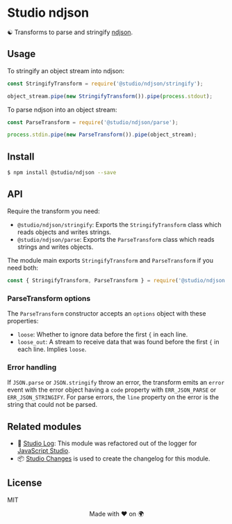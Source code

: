 # Studio ndjson

☯️ Transforms to parse and stringify [ndjson][1].

## Usage

To stringify an object stream into ndjson:

```js
const StringifyTransform = require('@studio/ndjson/stringify');

object_stream.pipe(new StringifyTransform()).pipe(process.stdout);
```

To parse ndjson into an object stream:

```js
const ParseTransform = require('@studio/ndjson/parse');

process.stdin.pipe(new ParseTransform()).pipe(object_stream);
```

## Install

```bash
$ npm install @studio/ndjson --save
```

## API

Require the transform you need:

- `@studio/ndjson/stringify`: Exports the `StringifyTransform` class which
  reads objects and writes strings.
- `@studio/ndjson/parse`: Exports the `ParseTransform` class which reads
  strings and writes objects.

The module main exports `StringifyTransform` and `ParseTransform` if you need
both:

```js
const { StringifyTransform, ParseTransform } = require('@studio/ndjson');
```

### ParseTransform options

The `ParseTransform` constructor accepts an `options` object with these
properties:

- `loose`: Whether to ignore data before the first `{` in each line.
- `loose_out`: A stream to receive data that was found before the first `{` in
  each line. Implies `loose`.

### Error handling

If `JSON.parse` or `JSON.stringify` throw an error, the transform emits an
`error` event with the error object having a `code` property with
`ERR_JSON_PARSE` or `ERR_JSON_STRINGIFY`. For parse errors, the `line` property
on the error is the string that could not be parsed.

## Related modules

- 👻 [Studio Log][2]: This module was refactored out of the logger for
  [JavaScript Studio][3].
- 📦 [Studio Changes][4] is used to create the changelog for this module.

## License

MIT

<div align="center">Made with ❤️ on 🌍</div>

[1]: http://ndjson.org/
[2]: https://github.com/javascript-studio/studio-log
[3]: https://javascript.studio
[4]: https://github.com/javascript-studio/studio-changes
